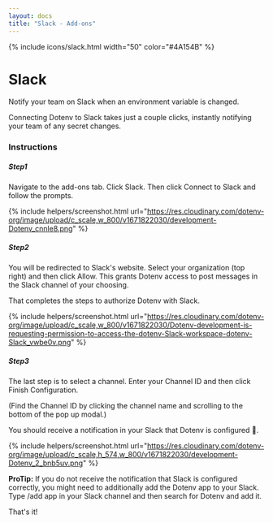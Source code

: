 ```yaml
---
layout: docs
title: "Slack - Add-ons"
---
```


{% include icons/slack.html width="50" color="#4A154B" %}

# Slack

Notify your team on Slack when an environment variable is changed.

Connecting Dotenv to Slack takes just a couple clicks, instantly notifying your team of any secret changes.

### Instructions

##### Step1

Navigate to the add-ons tab. Click Slack. Then click Connect to Slack and follow the prompts.

{% include helpers/screenshot.html url="https://res.cloudinary.com/dotenv-org/image/upload/c_scale,w_800/v1671822030/development-Dotenv_cnnle8.png" %}

##### Step2

You will be redirected to Slack's website. Select your organization (top right) and then click Allow. This grants Dotenv access to post messages in the Slack channel of your choosing.

That completes the steps to authorize Dotenv with Slack.

{% include helpers/screenshot.html url="https://res.cloudinary.com/dotenv-org/image/upload/c_scale,w_800/v1671822030/Dotenv-development-is-requesting-permission-to-access-the-dotenv-Slack-workspace-dotenv-Slack_vwbe0v.png" %}

##### Step3

The last step is to select a channel. Enter your Channel ID and then click Finish Configuration.

(Find the Channel ID by clicking the channel name and scrolling to the bottom of the pop up modal.)

You should receive a notification in your Slack that Dotenv is configured 🎉.

{% include helpers/screenshot.html url="https://res.cloudinary.com/dotenv-org/image/upload/c_scale,h_574,w_800/v1671822030/development-Dotenv_2_bnb5uv.png" %}

**ProTip:** If you do not receive the notification that Slack is configured correctly, you might need to additionally add the Dotenv app to your Slack. Type /add app in your Slack channel and then search for Dotenv and add it.

That's it!
